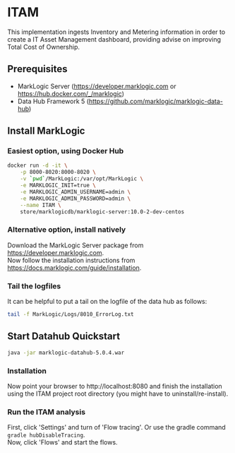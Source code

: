 # ITAM
This implementation ingests Inventory and Metering information in order to create a IT Asset Management dashboard, providing advise on improving Total Cost of Ownership.

## Prerequisites
- MarkLogic Server (https://developer.marklogic.com or https://hub.docker.com/_/marklogic)
- Data Hub Framework 5 (https://github.com/marklogic/marklogic-data-hub)

## Install MarkLogic
### Easiest option, using Docker Hub
```sh
docker run -d -it \
    -p 8000-8020:8000-8020 \
    -v `pwd`/MarkLogic:/var/opt/MarkLogic \
    -e MARKLOGIC_INIT=true \
    -e MARKLOGIC_ADMIN_USERNAME=admin \
    -e MARKLOGIC_ADMIN_PASSWORD=admin \
    --name ITAM \
    store/marklogicdb/marklogic-server:10.0-2-dev-centos
```
### Alternative option, install natively
Download the MarkLogic Server package from https://developer.marklogic.com.  
Now follow the installation instructions from https://docs.marklogic.com/guide/installation.

### Tail the logfiles
It can be helpful to put a tail on the logfile of the data hub as follows:
```sh
tail -f MarkLogic/Logs/8010_ErrorLog.txt
```

## Start Datahub Quickstart
```sh
java -jar marklogic-datahub-5.0.4.war
```

### Installation
Now point your browser to http://localhost:8080 and finish the installation using the ITAM project root directory (you might have to uninstall/re-install).  

### Run the ITAM analysis
First, click 'Settings' and turn of 'Flow tracing'. Or use the gradle command `gradle hubDisableTracing`.  
Now, click 'Flows' and start the flows.


